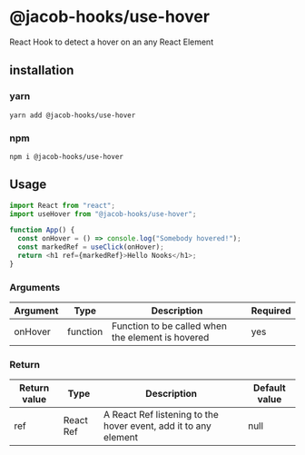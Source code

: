 # @jacob-hooks/use-hover

React Hook to detect a hover on an any React Element

## installation

### yarn

`yarn add @jacob-hooks/use-hover`

### npm

`npm i @jacob-hooks/use-hover`

## Usage

```js
import React from "react";
import useHover from "@jacob-hooks/use-hover";

function App() {
  const onHover = () => console.log("Somebody hovered!");
  const markedRef = useClick(onHover);
  return <h1 ref={markedRef}>Hello Nooks</h1>;
}
```

### Arguments

| Argument | Type     | Description                                       | Required |
| -------- | -------- | ------------------------------------------------- | -------- |
| onHover  | function | Function to be called when the element is hovered | yes      |

### Return

| Return value | Type      | Description                                                     | Default value |
| ------------ | --------- | --------------------------------------------------------------- | ------------- |
| ref          | React Ref | A React Ref listening to the hover event, add it to any element | null          |
